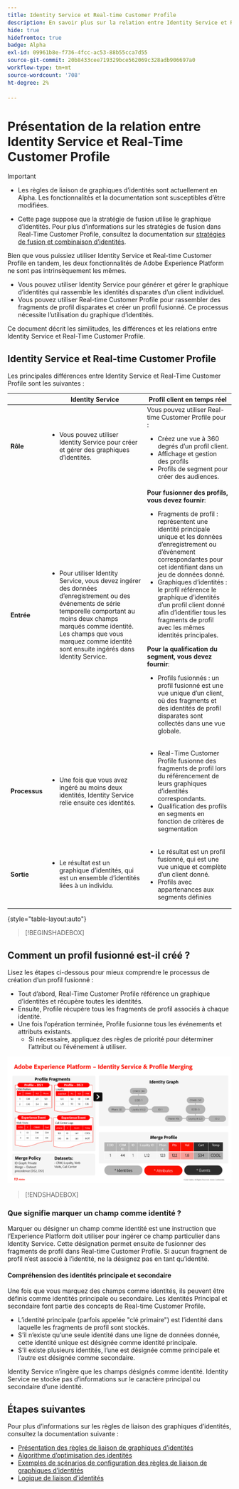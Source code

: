 ```yaml
---
title: Identity Service et Real-time Customer Profile
description: En savoir plus sur la relation entre Identity Service et Real-Time Customer Profile
hide: true
hidefromtoc: true
badge: Alpha
exl-id: 09961b8e-f736-4fcc-ac53-88b55cca7d55
source-git-commit: 20b8433cee719329bce562069c328adb906697a0
workflow-type: tm+mt
source-wordcount: '708'
ht-degree: 2%

---
```


# Présentation de la relation entre Identity Service et Real-Time Customer Profile

>[!IMPORTANT]
>
>* Les règles de liaison de graphiques d’identités sont actuellement en Alpha. Les fonctionnalités et la documentation sont susceptibles d’être modifiées.
>
>* Cette page suppose que la stratégie de fusion utilise le graphique d’identités. Pour plus d’informations sur les stratégies de fusion dans Real-Time Customer Profile, consultez la documentation sur [stratégies de fusion et combinaison d’identités](../../profile/merge-policies/overview.md#identity-stitching).

Bien que vous puissiez utiliser Identity Service et Real-time Customer Profile en tandem, les deux fonctionnalités de Adobe Experience Platform ne sont pas intrinsèquement les mêmes.

* Vous pouvez utiliser Identity Service pour générer et gérer le graphique d’identités qui rassemble les identités disparates d’un client individuel.
* Vous pouvez utiliser Real-time Customer Profile pour rassembler des fragments de profil disparates et créer un profil fusionné. Ce processus nécessite l’utilisation du graphique d’identités.

Ce document décrit les similitudes, les différences et les relations entre Identity Service et Real-Time Customer Profile.

## Identity Service et Real-time Customer Profile

Les principales différences entre Identity Service et Real-Time Customer Profile sont les suivantes :

| | Identity Service | Profil client en temps réel |
| --- | --- |--- |
| **Rôle** | <ul><li>Vous pouvez utiliser Identity Service pour créer et gérer des graphiques d’identités.</li></ul> | Vous pouvez utiliser Real-time Customer Profile pour : <ul><li>Créez une vue à 360 degrés d’un profil client.</li><li>Affichage et gestion des profils</li><li>Profils de segment pour créer des audiences.</li></ul> |
| **Entrée** | <ul><li>Pour utiliser Identity Service, vous devez ingérer des données d’enregistrement ou des événements de série temporelle comportant au moins deux champs marqués comme identité. Les champs que vous marquez comme identité sont ensuite ingérés dans Identity Service.</li></ul> | **Pour fusionner des profils, vous devez fournir**: <ul><li>Fragments de profil : représentent une identité principale unique et les données d’enregistrement ou d’événement correspondantes pour cet identifiant dans un jeu de données donné.</li><li>Graphiques d’identités : le profil référence le graphique d’identités d’un profil client donné afin d’identifier tous les fragments de profil avec les mêmes identités principales.</li></ul> **Pour la qualification du segment, vous devez fournir**: <ul><li>Profils fusionnés : un profil fusionné est une vue unique d’un client, où des fragments et des identités de profil disparates sont collectés dans une vue globale.</li></ul> |
| **Processus** | <ul><li>Une fois que vous avez ingéré au moins deux identités, Identity Service relie ensuite ces identités.</li></ul> | <ul><li>Real-Time Customer Profile fusionne des fragments de profil lors du référencement de leurs graphiques d’identités correspondants.</li><li>Qualification des profils en segments en fonction de critères de segmentation</li></ul> |
| **Sortie** | <ul><li>Le résultat est un graphique d’identités, qui est un ensemble d’identités liées à un individu.</li></ul> | <ul><li>Le résultat est un profil fusionné, qui est une vue unique et complète d’un client donné.</li><li>Profils avec appartenances aux segments définies</li></ul> |

{style="table-layout:auto"}

>[!BEGINSHADEBOX]

## Comment un profil fusionné est-il créé ?

Lisez les étapes ci-dessous pour mieux comprendre le processus de création d’un profil fusionné :

* Tout d’abord, Real-Time Customer Profile référence un graphique d’identités et récupère toutes les identités.
* Ensuite, Profile récupère tous les fragments de profil associés à chaque identité.
* Une fois l’opération terminée, Profile fusionne tous les événements et attributs existants.
   * Si nécessaire, appliquez des règles de priorité pour déterminer l’attribut ou l’événement à utiliser.

![Graphique de flux détaillant le fonctionnement d’Identity Service et de la fusion de profils.](../images/identity-settings/identity-and-profile.png)

>[!ENDSHADEBOX]

### Que signifie marquer un champ comme identité ?

Marquer ou désigner un champ comme identité est une instruction que l’Experience Platform doit utiliser pour ingérer ce champ particulier dans Identity Service. Cette désignation permet ensuite de fusionner des fragments de profil dans Real-time Customer Profile. Si aucun fragment de profil n’est associé à l’identité, ne la désignez pas en tant qu’identité.

#### Compréhension des identités principale et secondaire

Une fois que vous marquez des champs comme identités, ils peuvent être définis comme identités principale ou secondaire. Les identités Principal et secondaire font partie des concepts de Real-time Customer Profile.

* L’identité principale (parfois appelée &quot;clé primaire&quot;) est l’identité dans laquelle les fragments de profil sont stockés.
* S’il n’existe qu’une seule identité dans une ligne de données donnée, cette identité unique est désignée comme identité principale.
* S’il existe plusieurs identités, l’une est désignée comme principale et l’autre est désignée comme secondaire.

Identity Service n’ingère que les champs désignés comme identité. Identity Service ne stocke pas d’informations sur le caractère principal ou secondaire d’une identité.

## Étapes suivantes

Pour plus d’informations sur les règles de liaison des graphiques d’identités, consultez la documentation suivante :

* [Présentation des règles de liaison de graphiques d’identités](./overview.md)
* [Algorithme d’optimisation des identités](./identity-optimization-algorithm.md)
* [Exemples de scénarios de configuration des règles de liaison de graphiques d’identités](./example-scenarios.md)
* [Logique de liaison d’identités](./identity-linking-logic.md)
